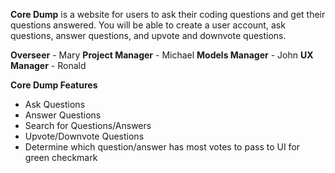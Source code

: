 **Core Dump** is a website for users to ask their coding questions and get their questions answered. You will be able to create a user account, ask questions, answer questions, and upvote and downvote questions.

**Overseer** - Mary
**Project Manager** - Michael
**Models Manager** - John
**UX Manager** - Ronald

**Core Dump Features**

- Ask Questions
- Answer Questions
- Search for Questions/Answers
- Upvote/Downvote Questions
- Determine which question/answer has most votes to pass to UI for green checkmark
